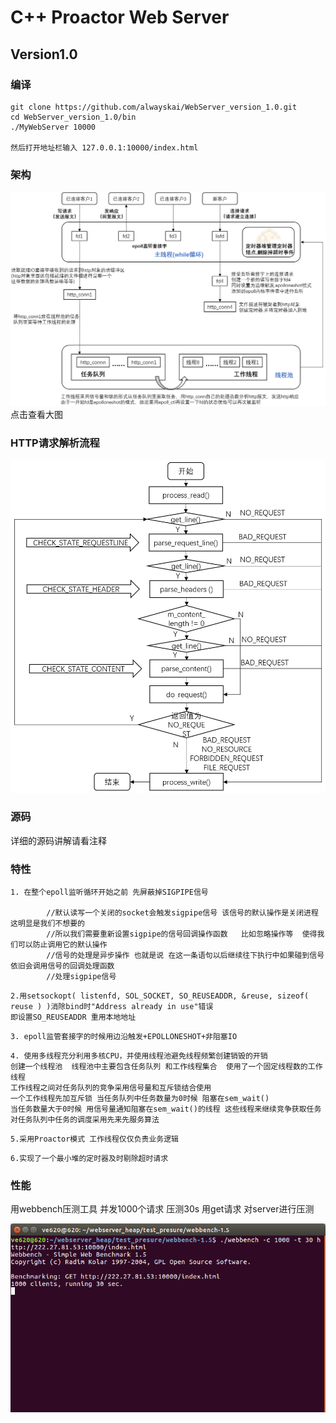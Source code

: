 # C++ Proactor Web Server
## Version1.0
### 编译
```shell
git clone https://github.com/alwayskai/WebServer_version_1.0.git
cd WebServer_version_1.0/bin
./MyWebServer 10000

然后打开地址栏输入 127.0.0.1:10000/index.html
```
### 架构

![image-20220104221517054](README.assets/image-20220104221517054.png)
点击查看大图

 ### HTTP请求解析流程

![image-20220104221900957](README.assets/image-20220104221900957.png)

### 源码
详细的源码讲解请看注释


### 特性

```
1. 在整个epoll监听循环开始之前 先屏蔽掉SIGPIPE信号

		//默认读写一个关闭的socket会触发sigpipe信号 该信号的默认操作是关闭进程 这明显是我们不想要的
        //所以我们需要重新设置sigpipe的信号回调操作函数   比如忽略操作等  使得我们可以防止调用它的默认操作 
        //信号的处理是异步操作 也就是说 在这一条语句以后继续往下执行中如果碰到信号依旧会调用信号的回调处理函数
		//处理sigpipe信号
```

```
2.用setsockopt( listenfd, SOL_SOCKET, SO_REUSEADDR, &reuse, sizeof( reuse ) )消除bind时"Address already in use"错误
即设置SO_REUSEADDR 重用本地地址
```

```
3. epoll监管套接字的时候用边沿触发+EPOLLONESHOT+非阻塞IO
```

```
4. 使用多线程充分利用多核CPU，并使用线程池避免线程频繁创建销毁的开销
创建一个线程池  线程池中主要包含任务队列 和工作线程集合  使用了一个固定线程数的工作线程
工作线程之间对任务队列的竞争采用信号量和互斥锁结合使用
一个工作线程先加互斥锁 当任务队列中任务数量为0时候 阻塞在sem_wait()
当任务数量大于0时候 用信号量通知阻塞在sem_wait()的线程 这些线程来继续竞争获取任务
对任务队列中任务的调度采用先来先服务算法
```
```
5.采用Proactor模式 工作线程仅仅负责业务逻辑
```

```
6.实现了一个最小堆的定时器及时剔除超时请求
```
### 性能
用webbench压测工具
并发1000个请求 压测30s 用get请求 对server进行压测

![image-20220103225205991](README.assets/image-20220103225205991.png)
